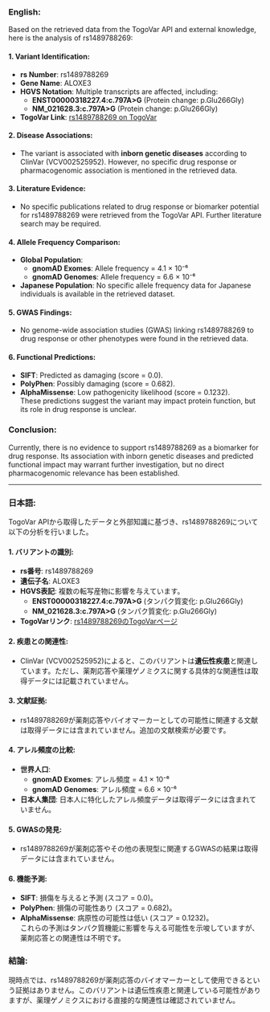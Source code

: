 ### English:
Based on the retrieved data from the TogoVar API and external knowledge, here is the analysis of rs1489788269:

#### 1. **Variant Identification**:
- **rs Number**: rs1489788269  
- **Gene Name**: ALOXE3  
- **HGVS Notation**: Multiple transcripts are affected, including:
  - **ENST00000318227.4:c.797A>G** (Protein change: p.Glu266Gly)
  - **NM_021628.3:c.797A>G** (Protein change: p.Glu266Gly)  
- **TogoVar Link**: [rs1489788269 on TogoVar](https://togovar.org/variant/17-8111519-T-C)

#### 2. **Disease Associations**:
- The variant is associated with **inborn genetic diseases** according to ClinVar (VCV002525952). However, no specific drug response or pharmacogenomic association is mentioned in the retrieved data.

#### 3. **Literature Evidence**:
- No specific publications related to drug response or biomarker potential for rs1489788269 were retrieved from the TogoVar API. Further literature search may be required.

#### 4. **Allele Frequency Comparison**:
- **Global Population**:  
  - **gnomAD Exomes**: Allele frequency = 4.1 × 10⁻⁶  
  - **gnomAD Genomes**: Allele frequency = 6.6 × 10⁻⁶  
- **Japanese Population**: No specific allele frequency data for Japanese individuals is available in the retrieved dataset.

#### 5. **GWAS Findings**:
- No genome-wide association studies (GWAS) linking rs1489788269 to drug response or other phenotypes were found in the retrieved data.

#### 6. **Functional Predictions**:
- **SIFT**: Predicted as damaging (score = 0.0).  
- **PolyPhen**: Possibly damaging (score = 0.682).  
- **AlphaMissense**: Low pathogenicity likelihood (score = 0.1232).  
These predictions suggest the variant may impact protein function, but its role in drug response is unclear.

### Conclusion:
Currently, there is no evidence to support rs1489788269 as a biomarker for drug response. Its association with inborn genetic diseases and predicted functional impact may warrant further investigation, but no direct pharmacogenomic relevance has been established.

---

### 日本語:
TogoVar APIから取得したデータと外部知識に基づき、rs1489788269について以下の分析を行いました。

#### 1. **バリアントの識別**:
- **rs番号**: rs1489788269  
- **遺伝子名**: ALOXE3  
- **HGVS表記**: 複数の転写産物に影響を与えています。
  - **ENST00000318227.4:c.797A>G** (タンパク質変化: p.Glu266Gly)
  - **NM_021628.3:c.797A>G** (タンパク質変化: p.Glu266Gly)  
- **TogoVarリンク**: [rs1489788269のTogoVarページ](https://togovar.org/variant/17-8111519-T-C)

#### 2. **疾患との関連性**:
- ClinVar (VCV002525952)によると、このバリアントは**遺伝性疾患**と関連しています。ただし、薬剤応答や薬理ゲノミクスに関する具体的な関連性は取得データには記載されていません。

#### 3. **文献証拠**:
- rs1489788269が薬剤応答やバイオマーカーとしての可能性に関連する文献は取得データには含まれていません。追加の文献検索が必要です。

#### 4. **アレル頻度の比較**:
- **世界人口**:  
  - **gnomAD Exomes**: アレル頻度 = 4.1 × 10⁻⁶  
  - **gnomAD Genomes**: アレル頻度 = 6.6 × 10⁻⁶  
- **日本人集団**: 日本人に特化したアレル頻度データは取得データには含まれていません。

#### 5. **GWASの発見**:
- rs1489788269が薬剤応答やその他の表現型に関連するGWASの結果は取得データには含まれていません。

#### 6. **機能予測**:
- **SIFT**: 損傷を与えると予測 (スコア = 0.0)。  
- **PolyPhen**: 損傷の可能性あり (スコア = 0.682)。  
- **AlphaMissense**: 病原性の可能性は低い (スコア = 0.1232)。  
これらの予測はタンパク質機能に影響を与える可能性を示唆していますが、薬剤応答との関連性は不明です。

### 結論:
現時点では、rs1489788269が薬剤応答のバイオマーカーとして使用できるという証拠はありません。このバリアントは遺伝性疾患と関連している可能性がありますが、薬理ゲノミクスにおける直接的な関連性は確認されていません。

